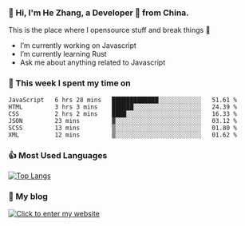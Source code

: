 ### 👋 Hi, I'm He Zhang, a Developer 🚀 from China.

This is the place where I opensource stuff and break things :rofl:

- I’m currently working on Javascript
- I’m currently learning Rust
- Ask me about anything related to Javascript

### 💪 This week I spent my time on 
<!--START_SECTION:waka-->

```text
JavaScript   6 hrs 28 mins   █████████████░░░░░░░░░░░░   51.61 %
HTML         3 hrs 3 mins    ██████░░░░░░░░░░░░░░░░░░░   24.39 %
CSS          2 hrs 2 mins    ████░░░░░░░░░░░░░░░░░░░░░   16.33 %
JSON         23 mins         ▓░░░░░░░░░░░░░░░░░░░░░░░░   03.12 %
SCSS         13 mins         ▒░░░░░░░░░░░░░░░░░░░░░░░░   01.80 %
XML          12 mins         ▒░░░░░░░░░░░░░░░░░░░░░░░░   01.62 %
```

<!--END_SECTION:waka-->

### 👍 Most Used Languages
[![Top Langs](https://github-readme-stats.vercel.app/api/top-langs/?username=zhanghecool&layout=compact)](https://zhanghe.cool)

### 🌈 My blog 
[![Click to enter my website](https://cdn.jsdelivr.net/gh/zhanghecool/assets/images/gif/zhanghecools.gif)](https://zhanghe.cool)
